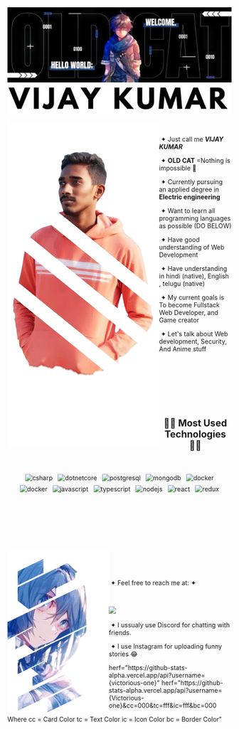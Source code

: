 <img src="./Assets images/@PhotoFixerBot_13-28-36_UTC.jpg">
<br>
<img src="./Assets images/images.png">
<div>
 <div>
  <img src="./Assets images/Picsart_24-06-22_21-15-03-581-removebg-preview.png" align="left">
  <p align="right">

   &nbsp;
    
  &nbsp;&#10022; Just call me ***VIJAY KUMAR***
  

  &nbsp;&#10022; ****OLD CAT**** =Nothing is impossible 🦁
 
  &nbsp;&#10022; Currently pursuing an applied  degree in **Electric engineering**

&nbsp;&#10022; Want to learn all programming languages as possible (DO BELOW)
   
   &nbsp;&#10022; Have good understanding of Web Development

   &nbsp;&#10022; Have understanding in hindi (native), English , telugu (native)

   &nbsp;&#10022; My current goals is To become Fullstack Web Developer, and Game creator 
   
   &nbsp;&#10022; Let's talk about Web development, Security, And Anime stuff
   
  </p>
 </div>
</div>

<br><br><br><br><br><br>
<h2 align="center">🧑‍💻 Most Used Technologies 🧑‍💻</h2>
<br>
<p align="center">
    <img src="https://cdn.jsdelivr.net/gh/devicons/devicon/icons/csharp/csharp-original.svg" alt="csharp" width="54" height="54" style="vertical-align:top; margin:4px;">
    <img src="https://cdn.jsdelivr.net/gh/devicons/devicon/icons/dotnetcore/dotnetcore-original.svg" alt="dotnetcore" width="54" height="54" style="vertical-align:top; margin:4px;">
    <img src="https://cdn.jsdelivr.net/gh/devicons/devicon/icons/postgresql/postgresql-original.svg" alt="postgresql" width="54" height="54" style="vertical-align:top; margin:4px;">
    <img src="https://cdn.jsdelivr.net/gh/devicons/devicon/icons/mongodb/mongodb-original.svg" alt="mongodb" width="54" height="54" style="vertical-align:top; margin:4px;">
    <img src="https://cdn.jsdelivr.net/gh/devicons/devicon/icons/docker/docker-plain.svg" alt="docker" width="54" height="54" style="vertical-align:top; margin:4px;">
    <img src="https://cdn.jsdelivr.net/gh/devicons/devicon/icons/kubernetes/kubernetes-plain.svg" alt="docker" width="54" height="54" style="vertical-align:top; margin:4px;">
    <img src="https://cdn.jsdelivr.net/gh/devicons/devicon/icons/javascript/javascript-original.svg" alt="javascript" width="54" height="54" style="vertical-align:top; margin:4px;">
    <img src="https://cdn.jsdelivr.net/gh/devicons/devicon/icons/typescript/typescript-original.svg" alt="typescript" width="54" height="54" style="vertical-align:top; margin:4px;">
    <img src="https://cdn.jsdelivr.net/gh/devicons/devicon/icons/nodejs/nodejs-original.svg" alt="nodejs" width="54" height="54" style="vertical-align:top; margin:4px;">
    <img src="https://cdn.jsdelivr.net/gh/devicons/devicon/icons/react/react-original.svg" alt="react" width="54" height="54" style="vertical-align:top; margin:4px;">
    <img src="https://cdn.jsdelivr.net/gh/devicons/devicon/icons/redux/redux-original.svg" alt="redux" width="54" height="54" style="vertical-align:top; margin:4px;">
</p>
<h2></h2>
<br><br><br><br><br>

<div>
 <div>
  <img src="./Assets images/mary.png" align="left">
  <p align="right">

   &nbsp;
   
   &nbsp;
    
   &nbsp;&#10022; Feel free to reach me at: &#10022;

   &nbsp; 
   
   <a href="https://www.instagram.com/vijay_kumar_sanapala?igsh=ZzFxMnEya3JoMGF0" target="_blank"><img src="https://img.shields.io/badge/Instagram-%23E4405F.svg?style=for-the-badge&logo=Instagram&logoColor=white" /></a>

   &nbsp;&#10022; I ussualy use Discord for chatting with friends.
   
   &nbsp;&#10022; I use Instagram for uploading funny stories 😂 
   
  </p>
 </div>
</div>
 herf="https://github-stats-alpha.vercel.app/api?username={victorious-one}"
herf="https://github-stats-alpha.vercel.app/api?username={Victorious-one}&cc=000&tc=fff&ic=fff&bc=000

Where cc = Card Color
      tc = Text Color
      ic = Icon Color
      bc = Border Color"